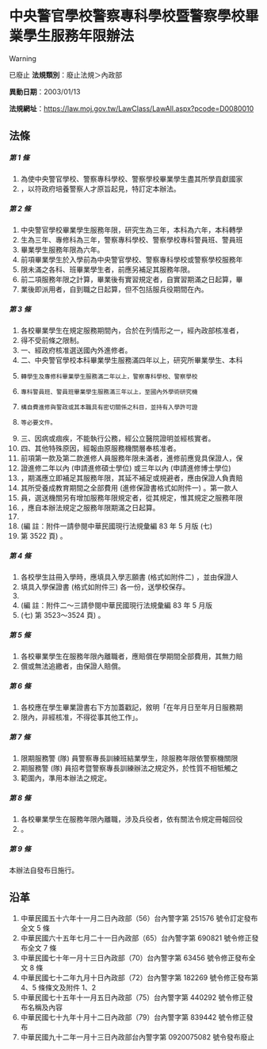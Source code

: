 # 中央警官學校警察專科學校暨警察學校畢業學生服務年限辦法


> [!WARNING]
> 已廢止
**法規類別**：廢止法規＞內政部

**異動日期**：2003/01/13  

**法規網址**：https://law.moj.gov.tw/LawClass/LawAll.aspx?pcode=D0080010



## 法條
##### 第 1 條
1. 為使中央警官學校、警察專科學校、警察學校畢業學生盡其所學貢獻國家
1. ，以符政府培養警察人才原旨起見，特訂定本辦法。

##### 第 2 條
1. 中央警官學校畢業學生服務年限，研究生為三年，本科為六年，本科轉學
1. 生為三年、專修科為三年，警察專科學校、警察學校專科警員班、警員班
1. 畢業學生服務年限為六年。
1. 前項畢業學生於入學前為中央警官學校、警察專科學校或警察學校服務年
1. 限未滿之各科、班畢業學生者，前應另補足其服務年限。
1. 前二項服務年限之計算，畢業後有實習規定者，自實習期滿之日起算，畢
1. 業後即派用者，自到職之日起算，但不包括服兵役期間在內。

##### 第 3 條
1. 各校畢業學生在規定服務期間內，合於在列情形之一，經內政部核准者，
1. 得不受前條之限制。
1. 一、經政府核准選送國內外進修者。
1. 二、中央警官學校本科畢業學生服務滿四年以上，研究所畢業學生、本科
1.     轉學生及專修科畢業學生服務滿二年以上，警察專科學校、警察學校
1.     專科警員班、警員班畢業學生服務滿三年以上，至國內外學術研究機
1.     構自費進修與警政或其本職具有密切關係之科目，並持有入學許可證
1.     等必要文件。
1. 三、因病或痼疾，不能執行公務，經公立醫院證明並經核實者。
1. 四、其他特殊原因，經報由原服務機關層奉核准者。
1. 前項第一款及第二款進修人員服務年限未滿者，進修前應覓具保證人，保
1. 證進修二年以內 (申請進修碩士學位) 或三年以內 (申請進修博士學位)
1. ，期滿應立即補足其服務年限，其延不補足或規避者，應由保證人負責賠
1. 其所受養成教育期間之全部費用 (進修保證書格式如附件一) 。第一款人
1. 員，選送機關另有增加服務年限規定者，從其規定，惟其規定之服務年限
1. ，應自本辦法規定之服務年限期滿之日起算。
1. 
1.  (編      註：附件一請參閱中華民國現行法規彙編 83 年 5 月版 (七)
1.   第 3522 頁) 。

##### 第 4 條
1. 各校學生註冊入學時，應填具入學志願書 (格式如附件二) ，並由保證人
1. 填具入學保證書 (格式如附件三) 各一份，送學校保存。
1. 
1.  (編      註：附件二～三請參閱中華民國現行法規彙編 83 年 5 月版
1.    (七) 第 3523～3524 頁) 。

##### 第 5 條
1. 各校畢業學生在服務年限內離職者，應賠償在學期間全部費用，其無力賠
1. 償或無法追繳者，由保證人賠償。

##### 第 6 條
1. 各校應在學生畢業證書右下方加蓋戳記，敘明「在年月日至年月日服務期
1. 限內，非經核准，不得從事其他工作」。

##### 第 7 條
1. 限期服務警 (隊) 員警察專長訓練班結業學生，除服務年限依警察機關限
1. 期服務警 (隊) 員招考暨警察專長訓練辦法之規定外，於性質不相牴觸之
1. 範圍內，準用本辦法之規定。

##### 第 8 條
1. 各校畢業學生在服務年限內離職，涉及兵役者，依有關法令規定冊報回役
1. 。

##### 第 9 條
本辦法自發布日施行。

## 沿革
1. 中華民國五十六年十一月二日內政部（56）台內警字第 251576 號令訂定發布全文 5  條
1. 中華民國六十五年七月二十一日內政部（65）台內警字第 690821 號令修正發布全文 7  條
1. 中華民國七十年一月十三日內政部（70）台內警字第 63456  號令修正發布全文 8  條
1. 中華民國七十二年九月十日內政部（72）台內警字第 182269 號令修正發布第 4、5 條條文及附件 1、2
1. 中華民國七十五年十一月五日內政部（75）台內警字第 440292 號令修正發布名稱及內容
1. 中華民國七十九年十月十二日內政部（79）台內警字第 839442 號令修正發布
1. 中華民國九十二年一月十三日內政部台內警字第 0920075082 號令發布廢止
